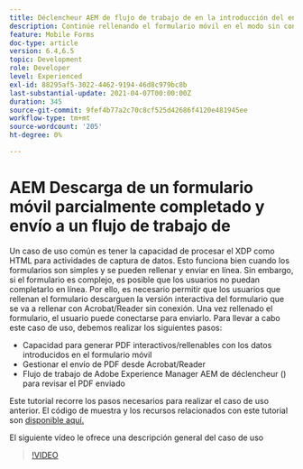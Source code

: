 ```yaml
---
title: Déclencheur AEM de flujo de trabajo de en la introducción del envío de formularios HTM5
description: Continúe rellenando el formulario móvil en el modo sin conexión y envíe el formulario móvil al flujo de trabajo de déclencheur AEM de la
feature: Mobile Forms
doc-type: article
version: 6.4,6.5
topic: Development
role: Developer
level: Experienced
exl-id: 88295af5-3022-4462-9194-46d8c979bc8b
last-substantial-update: 2021-04-07T00:00:00Z
duration: 345
source-git-commit: 9fef4b77a2c70c8cf525d42686f4120e481945ee
workflow-type: tm+mt
source-wordcount: '205'
ht-degree: 0%

---
```


# AEM Descarga de un formulario móvil parcialmente completado y envío a un flujo de trabajo de

Un caso de uso común es tener la capacidad de procesar el XDP como HTML para actividades de captura de datos. Esto funciona bien cuando los formularios son simples y se pueden rellenar y enviar en línea. Sin embargo, si el formulario es complejo, es posible que los usuarios no puedan completarlo en línea. Por ello, es necesario permitir que los usuarios que rellenan el formulario descarguen la versión interactiva del formulario que se va a rellenar con Acrobat/Reader sin conexión. Una vez rellenado el formulario, el usuario puede conectarse para enviarlo.
Para llevar a cabo este caso de uso, debemos realizar los siguientes pasos:

* Capacidad para generar PDF interactivos/rellenables con los datos introducidos en el formulario móvil
* Gestionar el envío de PDF desde Acrobat/Reader
* Flujo de trabajo de Adobe Experience Manager AEM de déclencheur () para revisar el PDF enviado

Este tutorial recorre los pasos necesarios para realizar el caso de uso anterior. El código de muestra y los recursos relacionados con este tutorial son [disponible aquí.](part-four.md)

El siguiente vídeo le ofrece una descripción general del caso de uso

>[!VIDEO](https://video.tv.adobe.com/v/29677?quality=12&learn=on)
